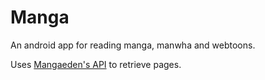 # Manga

An android app for reading manga, manwha and webtoons.

Uses [Mangaeden's API](https://www.mangaeden.com/api/) to retrieve pages.